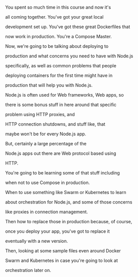 You spent so much time in this course and now it's

all coming together. You've got your great local

development set up. You've got these great Dockerfiles that

now work in production. You're a Compose Master.

Now, we're going to be talking about deploying to

production and what concerns you need to have with Node.js

specifically, as well as common problems that people

deploying containers for the first time might have in

production that will help you with Node.js.

Node.js is often used for Web frameworks, Web apps, so

there is some bonus stuff in here around that specific

problem using HTTP proxies, and

HTTP connection shutdowns, and stuff like, that

maybe won't be for every Node.js app.

But, certainly a large percentage of the

Node.js apps out there are Web protocol based using

HTTP.

You're going to be learning some of that stuff including

when not to use Compose in production.

When to use something like Swarm or Kubernetes to learn

about orchestration for Node.js, and some of those concerns

like proxies in connection management.

Then how to replace those in production because, of course,

once you deploy your app, you've got to replace it

eventually with a new version.

Then, looking at some sample files even around Docker

Swarm and Kubernetes in case you're going to look at

orchestration later on.